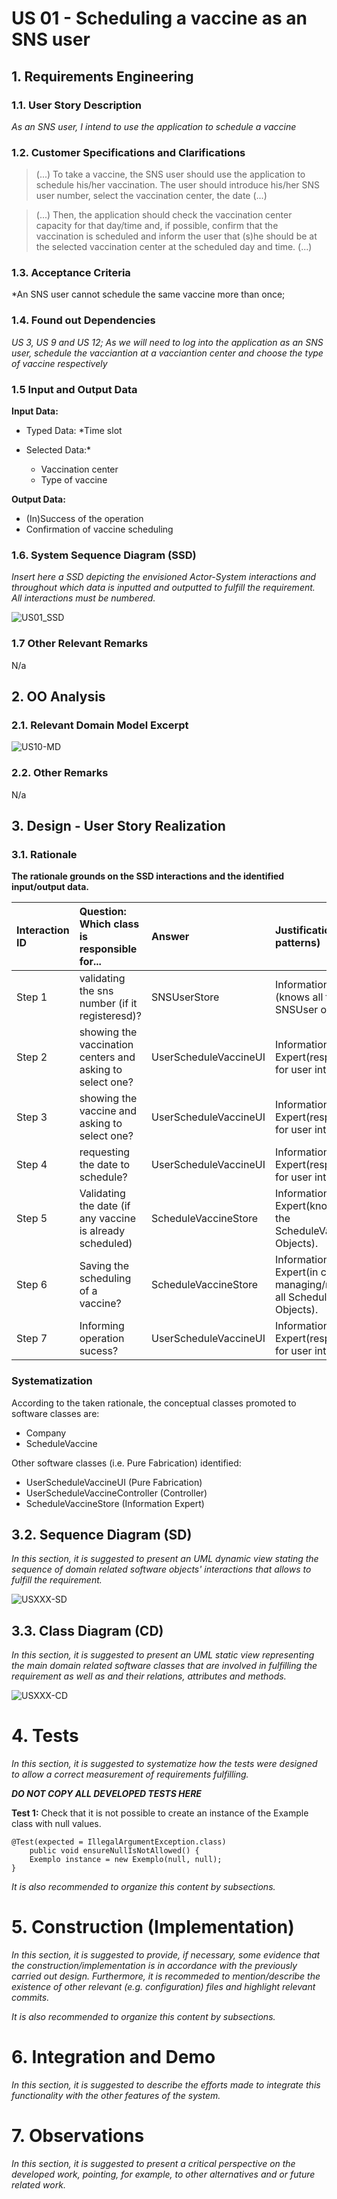 # US 01 - Scheduling a vaccine as an SNS user

## 1. Requirements Engineering

### 1.1. User Story Description

*As an SNS user, I intend to use the application to schedule a vaccine*

### 1.2. Customer Specifications and Clarifications

> (...) To take a vaccine, the SNS user should use the application to schedule his/her vaccination. The user
> should introduce his/her SNS user number, select the vaccination center, the date (...)

> (...) Then, the application should check the
> vaccination center capacity for that day/time and, if possible, confirm that the vaccination is
> scheduled and inform the user that (s)he should be at the selected vaccination center at the
> scheduled day and time. (...)

### 1.3. Acceptance Criteria

*An SNS user cannot schedule the same vaccine more than once;

### 1.4. Found out Dependencies

*US 3, US 9 and US 12; As we will need to log into the application as an SNS user, schedule the vacciantion at a vacciantion center and choose the type of vaccine respectively*

### 1.5 Input and Output Data

**Input Data:**
* Typed Data:
    *Time slot

* Selected Data:*
    * Vaccination center
    * Type of vaccine

**Output Data:**
* (In)Success of the operation
* Confirmation of vaccine scheduling


### 1.6. System Sequence Diagram (SSD)

*Insert here a SSD depicting the envisioned Actor-System interactions and throughout which data is inputted and outputted to fulfill the requirement. All interactions must be numbered.*

![US01_SSD](US01_SSD.svg)


### 1.7 Other Relevant Remarks

N/a

## 2. OO Analysis

### 2.1. Relevant Domain Model Excerpt

![US10-MD](US01_DM.svg)

### 2.2. Other Remarks

N/a


## 3. Design - User Story Realization

### 3.1. Rationale

**The rationale grounds on the SSD interactions and the identified input/output data.**

| Interaction ID | Question: Which class is responsible for...                      | Answer                | Justification (with patterns)                                                  |
|:---------------|:-----------------------------------------------------------------|:----------------------|:-------------------------------------------------------------------------------|
| Step 1  		     | 	validating the sns number (if it registeresd)?							           | SNSUserStore          | Information Expert (knows all the SNSUser objects)                             |
| Step 2  		     | 	showing the vaccination centers and asking to select one?						 | UserScheduleVaccineUI | Information Expert(responsible for user interaction)                           |
| Step 3  		     | 	showing the vaccine and asking to select one?						             | UserScheduleVaccineUI | Information Expert(responsible for user interaction)                           |              
| Step 4  		     | 	requesting the date to schedule?						                          | UserScheduleVaccineUI | Information Expert(responsible for user interaction)                           |
| Step 5  		     | 	Validating the date (if any vaccine is already scheduled)						 | ScheduleVaccineStore  | Information Expert(knows all the ScheduleVaccine Objects).                     |
| Step 6  		     | 	Saving the scheduling of a vaccine?						                       | ScheduleVaccineStore  | Information Expert(in charge of managing/recording all ScheduleVaccine Objects). |              
| Step 7  		     | 	Informing operation sucess?						                               | UserScheduleVaccineUI | Information Expert(responsible for user interaction)                           |

### Systematization ##

According to the taken rationale, the conceptual classes promoted to software classes are:

* Company
* ScheduleVaccine

Other software classes (i.e. Pure Fabrication) identified:
* UserScheduleVaccineUI  (Pure Fabrication)
* UserScheduleVaccineController (Controller)
* ScheduleVaccineStore (Information Expert)

## 3.2. Sequence Diagram (SD)

*In this section, it is suggested to present an UML dynamic view stating the sequence of domain related software objects' interactions that allows to fulfill the requirement.*

![USXXX-SD](US01_SD.svg)

## 3.3. Class Diagram (CD)

*In this section, it is suggested to present an UML static view representing the main domain related software classes that are involved in fulfilling the requirement as well as and their relations, attributes and methods.*

![USXXX-CD](US01_CD.svg)

# 4. Tests
*In this section, it is suggested to systematize how the tests were designed to allow a correct measurement of requirements fulfilling.*

**_DO NOT COPY ALL DEVELOPED TESTS HERE_**

**Test 1:** Check that it is not possible to create an instance of the Example class with null values.

	@Test(expected = IllegalArgumentException.class)
		public void ensureNullIsNotAllowed() {
		Exemplo instance = new Exemplo(null, null);
	}

*It is also recommended to organize this content by subsections.*

# 5. Construction (Implementation)

*In this section, it is suggested to provide, if necessary, some evidence that the construction/implementation is in accordance with the previously carried out design. Furthermore, it is recommeded to mention/describe the existence of other relevant (e.g. configuration) files and highlight relevant commits.*

*It is also recommended to organize this content by subsections.*

# 6. Integration and Demo

*In this section, it is suggested to describe the efforts made to integrate this functionality with the other features of the system.*


# 7. Observations

*In this section, it is suggested to present a critical perspective on the developed work, pointing, for example, to other alternatives and or future related work.*
